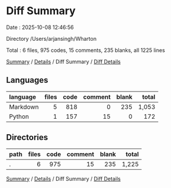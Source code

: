 # Diff Summary

Date : 2025-10-08 12:46:56

Directory /Users/arjansingh/Wharton

Total : 6 files,  975 codes, 15 comments, 235 blanks, all 1225 lines

[Summary](results.md) / [Details](details.md) / Diff Summary / [Diff Details](diff-details.md)

## Languages
| language | files | code | comment | blank | total |
| :--- | ---: | ---: | ---: | ---: | ---: |
| Markdown | 5 | 818 | 0 | 235 | 1,053 |
| Python | 1 | 157 | 15 | 0 | 172 |

## Directories
| path | files | code | comment | blank | total |
| :--- | ---: | ---: | ---: | ---: | ---: |
| . | 6 | 975 | 15 | 235 | 1,225 |

[Summary](results.md) / [Details](details.md) / Diff Summary / [Diff Details](diff-details.md)